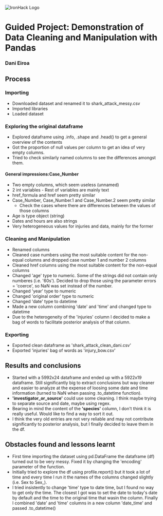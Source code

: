 ![IronHack Logo](https://s3-eu-west-1.amazonaws.com/ih-materials/uploads/upload_d5c5793015fec3be28a63c4fa3dd4d55.png)

# Guided Project: Demonstration of Data Cleaning and Manipulation with Pandas
### Dani Eiroa

## Process
### Importing
- Downloaded dataset and renamed it to shark_attack_messy.csv
- Imported libraries
- Loaded dataset
### Exploring the original dataframe
- Explored dataframe using .info, .shape and .head() to get a general overview of the contents
- Got the proportion of null values per column to get an idea of very empty columns.
- Tried to check similarly named columns to see the differences amongst them.
#### General impressions:Case_Number
- Two empty columns, which seem useless (unnamed)
- 2 int variables - Rest of variables are mainly text
- href_formula and href seem pretty similar
- Case_Number, Case_Number.1 and Case_Number.2 seem pretty similar
    - Check the cases where there are differences between the values of those columns
- Age is type object (string)
- Dates and hours are also strings
- Very heterogeneous values for injuries and data, mainly for the former
### Cleaning and Manipulation
- Renamed columns
- Cleaned case numbers using the most suitable content for the non-equal columns and dropped case number 1 and number 2 columns
- Cleaned href columns using the most suitable content for the non-equal columns
- Changed 'age' type to numeric. Some of the strings did not contain only numberes (i.e. '60s'). Decided to drop those using the parameter errors = 'coerce', so NaN was set instead of the number.
- Changed 'year' type to numeric
- Changed 'original order' type to numeric
- Changed 'date' type to datetime
- Made a new column combining 'date' and 'time' and changed type to datetime
- Due to the heterogeneity of the 'injuries' column I decided to make a bag of words to facilitate posterior analysis of that column.
### Exporting
- Exported clean dataframe as 'shark_attack_clean_dani.csv'
- Exported 'injuries' bag of words as 'injury_bow.csv'


## Results and conclusions
- Started with a 5992x24 dataframe and ended up with a 5922x19 dataframe. Still significantly big to extract conclusions but way cleaner and easier to analyze at the expense of loosing some date and time information (turned to NaN when passing .to_datetime function).
- **'investigator_or_source'** could use some cleaning. I think maybe trying to separate source and date, maybe using regex.
- Bearing in mind the content of the **'species'** column, I don't think it is really useful. Would like to find a way to sort it out.
- I think the very old entries are not very reliable and may not contribute significantly to posterior analysis, but I finally decided to leave them in the df.


## Obstacles found and lessons learnt
- First time importing the dataset using pd.DataFrame the dataframe (df) turned out to be very messy. Fixed it by changing the 'encoding' parameter of the function.
- Initially tried to explore the df using profile.report() but it took a lot of time and every time I run it the names of the columns changed slightly (i.e. Sex to Sex_).
- I tried insistently to change 'time' type to date time, but I found no way to get only the time. The closest I got was to set the date to today's date by default and the time to the original time that wasin the column. Finally I combined 'date' and 'time' columns in a new column 'date_time' and passed .to_datetime()